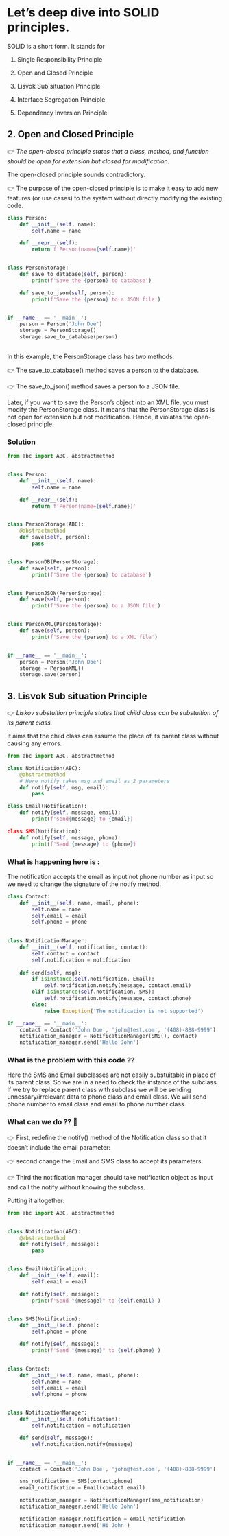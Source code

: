 # Let’s deep dive into SOLID principles. 

SOLID is a short form. It stands for

1. Single Responsibility Principle

2. Open and Closed Principle

3. Lisvok Sub situation Principle

4. Interface Segregation Principle

5. Dependency Inversion Principle

## 2. Open and Closed Principle

👉 *The open-closed principle states that a class, method, and function should be open for extension but closed for modification.*

The open-closed principle sounds contradictory.

👉 The purpose of the open-closed principle is to make it easy to add new features (or use cases) to the system without directly modifying the existing code.

```python
class Person:
    def __init__(self, name):
        self.name = name

    def __repr__(self):
        return f'Person(name={self.name})'


class PersonStorage:
    def save_to_database(self, person):
        print(f'Save the {person} to database')

    def save_to_json(self, person):
        print(f'Save the {person} to a JSON file')


if __name__ == '__main__':
    person = Person('John Doe')
    storage = PersonStorage()
    storage.save_to_database(person)
    
 ```
 
In this example, the PersonStorage class has two methods:

👉 The save_to_database() method saves a person to the database.

👉 The save_to_json() method saves a person to a JSON file.

Later, if you want to save the Person’s object into an XML file, you must modify the PersonStorage class. It means that the PersonStorage class is not open for extension but not modification. Hence, it violates the open-closed principle.

### Solution 

```python
from abc import ABC, abstractmethod


class Person:
    def __init__(self, name):
        self.name = name

    def __repr__(self):
        return f'Person(name={self.name})'


class PersonStorage(ABC):
    @abstractmethod
    def save(self, person):
        pass


class PersonDB(PersonStorage):
    def save(self, person):
        print(f'Save the {person} to database')


class PersonJSON(PersonStorage):
    def save(self, person):
        print(f'Save the {person} to a JSON file')


class PersonXML(PersonStorage):
    def save(self, person):
        print(f'Save the {person} to a XML file')


if __name__ == '__main__':
    person = Person('John Doe')
    storage = PersonXML()
    storage.save(person)
```

## 3. Lisvok Sub situation Principle

👉 *Liskov substuition principle states that child class can be substuition of its parent class.*

It aims that the child class can assume the place of its parent class without causing any errors.

```python
from abc import ABC, abstractmethod

class Notification(ABC):
    @abstractmethod
    # Here notify takes msg and email as 2 parameters 
    def notify(self, msg, email):
        pass

class Email(Notification):
    def notify(self, message, email):
        print(f'send{message} to {email})

class SMS(Notification):
    def notify(self, message, phone):
        print(f'Send {message} to {phone})

```


### What is happening here is : 

The notification accepts the email as input not phone number as input so we need to change the signature of the notify method.

```python
class Contact:
    def __init__(self, name, email, phone):
        self.name = name
        self.email = email
        self.phone = phone
    

class NotificationManager:
    def __init__(self, notification, contact):
        self.contact = contact
        self.notification = notification
    
    def send(self, msg):
        if isinstance(self.notification, Email):
            self.notification.notify(message, contact.email)
        elif isinstance(self.notification, SMS):
            self.notification.notify(message, contact.phone)
        else:
            raise Exception('The notification is not supported')

if __name__ == '__main__':
    contact = Contact('John Doe', 'john@test.com', '(408)-888-9999')
    notification_manager = NotificationManager(SMS(), contact)
    notification_manager.send('Hello John')

```


### What is the problem with this code ??

Here the SMS and Email subclasses are not easily substuitable in place of its parent class. So we are in a need to check the instance of the subclass.
If we try to replace parent class with subclass we will be sending unnessary/irrelevant data to phone class and email class.
We will send phone number to email class and email to phone number class.


### What can we do ?? 🤔 

👉 First, redefine the notify() method of the Notification class so that it doesn’t include the email parameter:

👉 second change the Email and SMS class to accept its parameters.

👉 Third the notification manager should take notification object as input and call the notify without knowing the subclass.


Putting it altogether:

```python 
from abc import ABC, abstractmethod


class Notification(ABC):
    @abstractmethod
    def notify(self, message):
        pass


class Email(Notification):
    def __init__(self, email):
        self.email = email

    def notify(self, message):
        print(f'Send "{message}" to {self.email}')


class SMS(Notification):
    def __init__(self, phone):
        self.phone = phone

    def notify(self, message):
        print(f'Send "{message}" to {self.phone}')


class Contact:
    def __init__(self, name, email, phone):
        self.name = name
        self.email = email
        self.phone = phone


class NotificationManager:
    def __init__(self, notification):
        self.notification = notification

    def send(self, message):
        self.notification.notify(message)


if __name__ == '__main__':
    contact = Contact('John Doe', 'john@test.com', '(408)-888-9999')

    sms_notification = SMS(contact.phone)
    email_notification = Email(contact.email)

    notification_manager = NotificationManager(sms_notification)
    notification_manager.send('Hello John')

    notification_manager.notification = email_notification
    notification_manager.send('Hi John')

```




    

